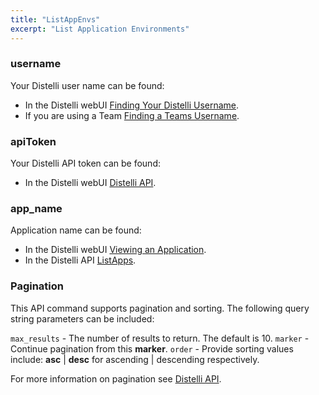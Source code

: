 ```yaml
---
title: "ListAppEnvs"
excerpt: "List Application Environments"
---
```

### username

Your Distelli user name can be found:
* In the Distelli webUI [Finding Your Distelli Username](doc:finding-your-distelli-username).
* If you are using a Team [Finding a Teams Username](doc:finding-a-teams-distelli-username).

### apiToken

Your Distelli API token can be found:
* In the Distelli webUI [Distelli API](doc:distelli-api).

### app_name

Application name can be found:
* In the Distelli webUI [Viewing an Application](doc:viewing-an-application).
* In the Distelli API [ListApps](doc:listapps).

### Pagination

This API command supports pagination and sorting. The following query string parameters can be included:

`max_results` - The number of results to return. The default is 10.
`marker` - Continue pagination from this **marker**.
`order` - Provide sorting values include: **asc** | **desc** for ascending | descending respectively.

For more information on pagination see [Distelli API](doc:distelli-api#pagination).